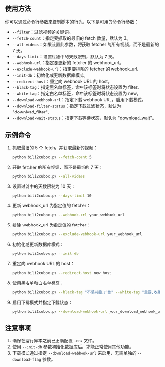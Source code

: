 
## 使用方法

你可以通过命令行参数来控制脚本的行为。以下是可用的命令行参数：

- `--filter`：过滤视频的关键词。
- `--fetch-count`：指定要抓取的最旧的 fetch 数量，默认为 3。
- `--all-videos`：如果设置此参数，将获取 fetcher 的所有视频，而不是最新的 7 天。
- `--days-limit`：设置过滤中的天数限制，默认为 7 天。
- `--webhook-url`：指定要更新的 fetcher 的 webhook_url。
- `--exclude-webhook-url`：指定要排除的 fetcher 的 webhook_url。
- `--init-db`：初始化或更新数据库模式。
- `--redirect-host`：重定向 webhook URL 的 host。
- `--black-tag`：指定黑名单标签，命中该标签时将状态设置为 filter。
- `--white-tag`：指定白名单标签，命中该标签时将状态设置为 new。
- `--download-webhook-url`：指定下载 webhook URL，启用下载模式。
- `--download-filter-status`：指定下载过滤状态，默认为 "download_filter"。
- `--download-wait-status`：指定下载等待状态，默认为 "download_wait"。

## 示例命令

1. 抓取最旧的 5 个 fetch，并获取最新的视频：

    ```bash
    python bili2cubox.py --fetch-count 5
    ```

2. 获取 fetcher 的所有视频，而不是最新的 7 天：

    ```bash
    python bili2cubox.py --all-videos
    ```

3. 设置过滤中的天数限制为 10 天：

    ```bash
    python bili2cubox.py --days-limit 10
    ```

4. 更新 webhook_url 为指定值的 fetcher：

    ```bash
    python bili2cubox.py --webhook-url your_webhook_url
    ```

5. 排除 webhook_url 为指定值的 fetcher：

    ```bash
    python bili2cubox.py --exclude-webhook-url your_webhook_url
    ```

6. 初始化或更新数据库模式：

    ```bash
    python bili2cubox.py --init-db
    ```

7. 重定向 webhook URL 的 host：

    ```bash
    python bili2cubox.py --redirect-host new_host
    ```

8. 使用黑名单和白名单标签：

    ```bash
    python bili2cubox.py --black-tag "不感兴趣,广告" --white-tag "重要,收藏"
    ```

9. 启用下载模式并指定下载状态：

    ```bash
    python bili2cubox.py --download-webhook-url your_download_webhook_url --download-filter-status "video_filter" --download-wait-status "video_pass"
    ```

## 注意事项

1. 确保在运行脚本之前已正确配置 `.env` 文件。
2. 使用 `--init-db` 参数初始化数据库后，才能正常使用其他功能。
3. 下载模式通过指定 `--download-webhook-url` 来启用，无需单独的 `--download-flag` 参数。